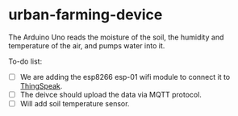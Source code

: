 # urban-farming-device
The Arduino Uno reads the moisture of the soil, the humidity and temperature of the air, and pumps water into it.

To-do list:
- [ ] We are adding the esp8266 esp-01 wifi module to connect it to [ThingSpeak](thingspeak.com).
- [ ] The deivce should upload the data via MQTT protocol.
- [ ] Will add soil temperature sensor.

